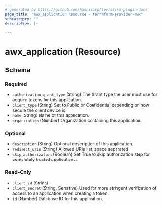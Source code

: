 ```yaml
---
# generated by https://github.com/hashicorp/terraform-plugin-docs
page_title: "awx_application Resource - terraform-provider-awx"
subcategory: ""
description: |-
  
---
```


# awx_application (Resource)





<!-- schema generated by tfplugindocs -->
## Schema

### Required

- `authorization_grant_type` (String) The Grant type the user must use for acquire tokens for this application.
- `client_type` (String) Set to Public or Confidential depending on how secure the client device is.
- `name` (String) Name of this application.
- `organization` (Number) Organization containing this application.

### Optional

- `description` (String) Optional description of this application.
- `redirect_uris` (String) Allowed URIs list, space separated
- `skip_authorization` (Boolean) Set True to skip authorization step for completely trusted applications.

### Read-Only

- `client_id` (String)
- `client_secret` (String, Sensitive) Used for more stringent verification of access to an application when creating a token.
- `id` (Number) Database ID for this application.


